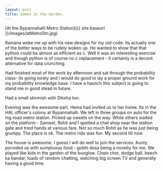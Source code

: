 ```yaml
---
layout: post
title: Games in the Garden.
---
```


[At the Bypannahalli Metro Station]({{ site.baseurl }}/images/atMetroStn.jpg)

Ramana woke me up with his new designs for my old code. Its actually one of the better ways to be rudely woken up. He wanted to show that that python could be almost as efficient as c. Well it was an interesting exercise and though python is of course no c replacement -  it certainly is a decent alternative for data crunching.

Had finished most of the work by afternoon and sat through the probability class- its going nicely and i would do good to lay a proper ground work for my probability knowledge base. I have a haunch this subject is going to stand me in good stead in future.

Had a small skirmish with Diksha too.

Evening was the awesome part. Hema had invited us to her home. Its in the HAL officer's colony at Bypannahalli. We left in three groups on auto for the mg road metro station. Picked up sweets on the way. While others waited on the platform - Sameer, Rohit and I spotted a chat shop near the station gate and tried hands at various fare. Not so much Rohit as he was just being grumpy. The place is ok. The metro ride was fun. My second till now.

The house is awesome. I guess I will do well to join the services. Aunty porvided us with sumptuous food - gobhi dosa being a novelty for me. We played like kids in the garden of the bunglow. Chain chor, dodge ball, beech ka bandar, loads of random chatting, watching big screen TV and generally having a good time.
